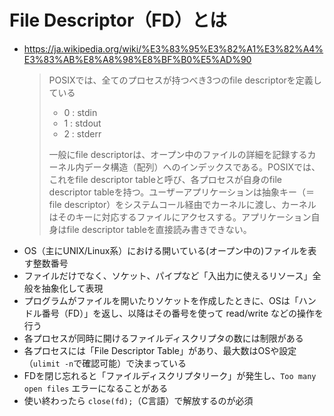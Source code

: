 # File Descriptor（FD）とは
- https://ja.wikipedia.org/wiki/%E3%83%95%E3%82%A1%E3%82%A4%E3%83%AB%E8%A8%98%E8%BF%B0%E5%AD%90  
  > POSIXでは、全てのプロセスが持つべき3つのfile descriptorを定義している  
  > - 0 : stdin
  > - 1 : stdout
  > - 2 : stderr
  > 
  > 一般にfile descriptorは、オープン中のファイルの詳細を記録するカーネル内データ構造（配列）へのインデックスである。POSIXでは、これをfile descriptor tableと呼び、各プロセスが自身のfile descriptor tableを持つ。ユーザーアプリケーションは抽象キー（＝file descriptor）をシステムコール経由でカーネルに渡し、カーネルはそのキーに対応するファイルにアクセスする。アプリケーション自身はfile descriptor tableを直接読み書きできない。
- OS（主にUNIX/Linux系）における開いている(オープン中の)ファイルを表す整数番号
- ファイルだけでなく、ソケット、パイプなど「入出力に使えるリソース」全般を抽象化して表現
- プログラムがファイルを開いたりソケットを作成したときに、OSは「ハンドル番号（FD）」を返し、以降はその番号を使って read/write などの操作を行う
- 各プロセスが同時に開けるファイルディスクリプタの数には制限がある
- 各プロセスには「File Descriptor Table」があり、最大数はOSや設定（`ulimit -n`で確認可能）で決まっている
- FDを閉じ忘れると「ファイルディスクリプタリーク」が発生し、`Too many open files` エラーになることがある
- 使い終わったら `close(fd);`（C言語）で解放するのが必須